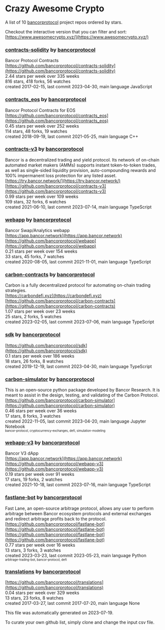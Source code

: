# Crazy Awesome Crypto
A list of 10 [bancorprotocol](https://github.com/bancorprotocol) project repos ordered by stars.  

Checkout the interactive version that you can filter and sort: 
[https://www.awesomecrypto.xyz/](https://www.awesomecrypto.xyz/)  


### [contracts-solidity](https://github.com/bancorprotocol/contracts-solidity) by [bancorprotocol](https://github.com/bancorprotocol)  
Bancor Protocol Contracts  
[https://github.com/bancorprotocol/contracts-solidity](https://github.com/bancorprotocol/contracts-solidity)  
2.44 stars per week over 335 weeks  
816 stars, 418 forks, 56 watches  
created 2017-02-15, last commit 2023-04-30, main language JavaScript  


### [contracts_eos](https://github.com/bancorprotocol/contracts_eos) by [bancorprotocol](https://github.com/bancorprotocol)  
Bancor Protocol Contracts for EOS  
[https://github.com/bancorprotocol/contracts_eos](https://github.com/bancorprotocol/contracts_eos)  
0.45 stars per week over 252 weeks  
114 stars, 48 forks, 19 watches  
created 2018-09-19, last commit 2021-05-25, main language C++  


### [contracts-v3](https://github.com/bancorprotocol/contracts-v3) by [bancorprotocol](https://github.com/bancorprotocol)  
Bancor is a decentralized trading and yield protocol. Its network of on-chain automated market makers (AMMs) supports instant token-to-token trades, as well as single-sided liquidity provision, auto-compounding rewards and 100% impermanent loss protection for any listed asset.  
[https://try.bancor.network/](https://try.bancor.network/)  
[https://github.com/bancorprotocol/contracts-v3](https://github.com/bancorprotocol/contracts-v3)  
0.99 stars per week over 109 weeks  
109 stars, 32 forks, 6 watches  
created 2021-06-10, last commit 2023-07-14, main language TypeScript  


### [webapp](https://github.com/bancorprotocol/webapp) by [bancorprotocol](https://github.com/bancorprotocol)  
Bancor Swap/Analytics webapp  
[https://app.bancor.network](https://app.bancor.network)  
[https://github.com/bancorprotocol/webapp](https://github.com/bancorprotocol/webapp)  
0.21 stars per week over 154 weeks  
33 stars, 45 forks, 7 watches  
created 2020-08-05, last commit 2021-11-01, main language TypeScript  


### [carbon-contracts](https://github.com/bancorprotocol/carbon-contracts) by [bancorprotocol](https://github.com/bancorprotocol)  
Carbon is a fully decentralized protocol for automating on-chain trading strategies.  
[https://carbondefi.xyz](https://carbondefi.xyz)  
[https://github.com/bancorprotocol/carbon-contracts](https://github.com/bancorprotocol/carbon-contracts)  
1.07 stars per week over 23 weeks  
25 stars, 2 forks, 5 watches  
created 2023-02-05, last commit 2023-07-06, main language TypeScript  


### [sdk](https://github.com/bancorprotocol/sdk) by [bancorprotocol](https://github.com/bancorprotocol)  
  
[https://github.com/bancorprotocol/sdk](https://github.com/bancorprotocol/sdk)  
0.1 stars per week over 186 weeks  
18 stars, 26 forks, 8 watches  
created 2019-12-19, last commit 2023-04-30, main language TypeScript  


### [carbon-simulator](https://github.com/bancorprotocol/carbon-simulator) by [bancorprotocol](https://github.com/bancorprotocol)  
This is an open-source python package developed by Bancor Research. It is meant to assist in the design, testing, and validating of the Carbon Protocol.  
[https://github.com/bancorprotocol/carbon-simulator](https://github.com/bancorprotocol/carbon-simulator)  
0.46 stars per week over 36 weeks  
17 stars, 8 forks, 3 watches  
created 2022-11-05, last commit 2023-04-20, main language Jupyter Notebook  
<sub><sup>bancor-protocol, cryptocurrency-exchanges, defi, simulation-modeling</sup></sub>


### [webapp-v3](https://github.com/bancorprotocol/webapp-v3) by [bancorprotocol](https://github.com/bancorprotocol)  
Bancor V3 dApp  
[https://app.bancor.network](https://app.bancor.network)  
[https://github.com/bancorprotocol/webapp-v3](https://github.com/bancorprotocol/webapp-v3)  
0.19 stars per week over 91 weeks  
17 stars, 19 forks, 2 watches  
created 2021-10-18, last commit 2023-07-16, main language TypeScript  


### [fastlane-bot](https://github.com/bancorprotocol/fastlane-bot) by [bancorprotocol](https://github.com/bancorprotocol)  
Fast Lane, an open-source arbitrage protocol, allows any user to perform arbitrage between Bancor ecosystem protocols and external exchanges and redirect arbitrage profits back to the protocol.  
[https://github.com/bancorprotocol/fastlane-bot](https://github.com/bancorprotocol/fastlane-bot)  
[https://github.com/bancorprotocol/fastlane-bot](https://github.com/bancorprotocol/fastlane-bot)  
0.77 stars per week over 16 weeks  
13 stars, 3 forks, 3 watches  
created 2023-03-23, last commit 2023-05-23, main language Python  
<sub><sup>arbitrage-trading-bot, bancor-protocol, defi</sup></sub>


### [translations](https://github.com/bancorprotocol/translations) by [bancorprotocol](https://github.com/bancorprotocol)  
  
[https://github.com/bancorprotocol/translations](https://github.com/bancorprotocol/translations)  
0.04 stars per week over 329 weeks  
13 stars, 23 forks, 8 watches  
created 2017-03-27, last commit 2017-07-20, main language None  


This file was automatically generated on 2023-07-19.  

To curate your own github list, simply clone and change the input csv file.  